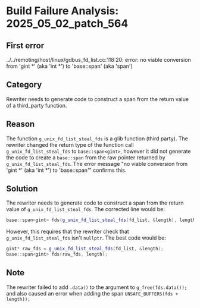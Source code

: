 # Build Failure Analysis: 2025_05_02_patch_564

## First error
../../remoting/host/linux/gdbus_fd_list.cc:118:20: error: no viable conversion from 'gint *' (aka 'int *') to 'base::span<gint>' (aka 'span<int>')

## Category
Rewriter needs to generate code to construct a span from the return value of a third_party function.

## Reason
The function `g_unix_fd_list_steal_fds` is a glib function (third party). The rewriter changed the return type of the function call `g_unix_fd_list_steal_fds` to `base::span<gint>`, however it did not generate the code to create a `base::span` from the raw pointer returned by `g_unix_fd_list_steal_fds`. The error message "no viable conversion from 'gint *' (aka 'int *') to 'base::span<gint>'" confirms this.

## Solution
The rewriter needs to generate code to construct a span from the return value of `g_unix_fd_list_steal_fds`. The corrected line would be:
```c++
base::span<gint> fds(g_unix_fd_list_steal_fds(fd_list, &length), length);
```
However, this requires that the rewriter check that `g_unix_fd_list_steal_fds` isn't `nullptr`. The best code would be:
```c++
gint* raw_fds = g_unix_fd_list_steal_fds(fd_list, &length);
base::span<gint> fds(raw_fds, length);
```

## Note
The rewriter failed to add `.data()` to the argument to `g_free(fds.data());` and also caused an error when adding the span `UNSAFE_BUFFERS(fds + length));`